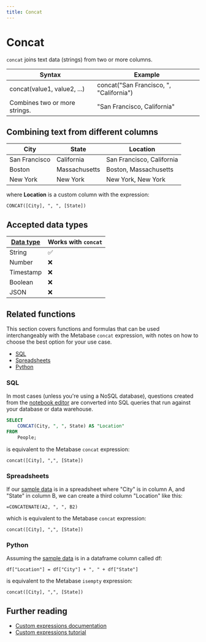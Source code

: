```yaml
---
title: Concat
---
```


# Concat

`concat` joins text data (strings) from two or more columns.

| Syntax                        | Example                                 |
|-------------------------------|-----------------------------------------|
| concat(value1, value2, ...)   | concat("San Francisco, ", "California") |
| Combines two or more strings. | "San Francisco, California"             |

## Combining text from different columns 

| City          | State         | Location                  |
|---------------|---------------|---------------------------|
| San Francisco | California    | San Francisco, California |
| Boston        | Massachusetts | Boston, Massachusetts     |
| New York      | New York      | New York, New York        |

where **Location** is a custom column with the expression:

```
CONCAT([City], ", ", [State])
```

## Accepted data types

| [Data type](https://www.metabase.com/learn/databases/data-types-overview#examples-of-data-types) | Works with `concat`  |
| ----------------------- | -------------------- |
| String                  | ✅                   |
| Number                  | ❌                   |
| Timestamp               | ❌                   |
| Boolean                 | ❌                   |
| JSON                    | ❌                   |

## Related functions

This section covers functions and formulas that can be used interchangeably with the Metabase `concat` expression, with notes on how to choose the best option for your use case.

- [SQL](#sql)
- [Spreadsheets](#spreadsheets)
- [Python](#python)

### SQL

In most cases (unless you're using a NoSQL database), questions created from the [notebook editor](https://www.metabase.com/glossary/notebook_editor) are converted into SQL queries that run against your database or data warehouse.

```sql
SELECT
    CONCAT(City, ", ", State) AS "Location"
FROM
    People;
```

is equivalent to the Metabase `concat` expression:

```
concat([City], ",", [State])
```

### Spreadsheets

If our [sample data](#combining-text-from-different-columns) is in a spreadsheet where "City" is in column A, and "State" in column B, we can create a third column "Location" like this:

```
=CONCATENATE(A2, ", ", B2)
```

which is equivalent to the Metabase `concat` expression:

```
concat([City], ",", [State])
```

### Python

Assuming the [sample data](#combining-text-from-different-columns) is in a dataframe column called df:

```
df["Location"] = df["City"] + ", " + df["State"]
```

is equivalent to the Metabase `isempty` expression:

```
concat([City], ",", [State])
```

## Further reading

- [Custom expressions documentation](../expressions.md)
- [Custom expressions tutorial](https://www.metabase.com/learn/questions/)